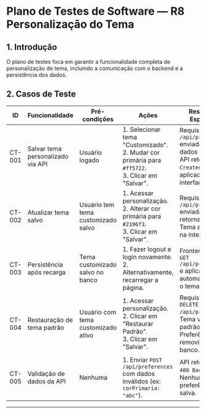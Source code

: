 # Plano de Testes de Software — R8 Personalização do Tema

## 1. Introdução

O plano de testes foca em garantir a funcionalidade completa de personalização de tema, incluindo a comunicação com o backend e a persistência dos dados.

## 2. Casos de Teste

| ID     | Funcionalidade                    | Pré-condições                      | Ações                                                                                                | Resultados Esperados                                                                                                  |
| ------ | --------------------------------- | ---------------------------------- | ---------------------------------------------------------------------------------------------------- | --------------------------------------------------------------------------------------------------------------------- |
| CT-001 | Salvar tema personalizado via API | Usuário logado                     | 1. Selecionar tema "Customizado".<br>2. Mudar cor primária para `#ff5722`.<br>3. Clicar em "Salvar". | Requisição `POST /api/preferences` enviada com dados corretos. API retorna `201 Created`. Tema aplicado na interface. |
| CT-002 | Atualizar tema salvo              | Usuário tem tema customizado salvo | 1. Acessar personalização.<br>2. Alterar cor primária para `#2196f3`.<br>3. Clicar em "Salvar".      | Requisição `PUT /api/preferences` enviada. API retorna `200 OK`. Tema atualizado na interface.                        |
| CT-003 | Persistência após recarga         | Tema customizado salvo no banco    | 1. Fazer logout e login novamente.<br>2. Alternativamente, recarregar a página.                      | Frontend envia `GET /api/preferences` e aplica automaticamente o tema salvo.                                          |
| CT-004 | Restauração de tema padrão        | Usuário com tema customizado ativo | 1. Acessar personalização.<br>2. Clicar em "Restaurar Padrão".<br>3. Clicar em "Salvar".             | Requisição `DELETE /api/preferences`. Tema volta ao padrão "Claro". Preferência removida do banco.                    |
| CT-005 | Validação de dados da API         | Nenhuma                            | 1. Enviar `POST /api/preferences` com dados inválidos (ex: `corPrimaria: "abc"`).                    | API retorna erro `400 Bad Request`. Nenhuma preferência é salva.                                                      |

---
